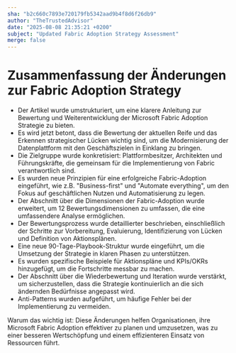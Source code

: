 ```yaml
---
sha: "b2c660c7893e720179fb5342aad9b4f8d6f26db9"
author: "TheTrustedAdvisor"
date: "2025-08-08 21:35:21 +0200"
subject: "Updated Fabric Adoption Strategy Assessment"
merge: false
---
```


# Zusammenfassung der Änderungen zur Fabric Adoption Strategy

- Der Artikel wurde umstrukturiert, um eine klarere Anleitung zur Bewertung und Weiterentwicklung der Microsoft Fabric Adoption Strategie zu bieten.
- Es wird jetzt betont, dass die Bewertung der aktuellen Reife und das Erkennen strategischer Lücken wichtig sind, um die Modernisierung der Datenplattform mit den Geschäftszielen in Einklang zu bringen.
- Die Zielgruppe wurde konkretisiert: Plattformbesitzer, Architekten und Führungskräfte, die gemeinsam für die Implementierung von Fabric verantwortlich sind.
- Es wurden neue Prinzipien für eine erfolgreiche Fabric-Adoption eingeführt, wie z.B. "Business-first" und "Automate everything", um den Fokus auf geschäftlichen Nutzen und Automatisierung zu legen.
- Der Abschnitt über die Dimensionen der Fabric-Adoption wurde erweitert, um 12 Bewertungsdimensionen zu umfassen, die eine umfassendere Analyse ermöglichen.
- Der Bewertungsprozess wurde detaillierter beschrieben, einschließlich der Schritte zur Vorbereitung, Evaluierung, Identifizierung von Lücken und Definition von Aktionsplänen.
- Eine neue 90-Tage-Playbook-Struktur wurde eingeführt, um die Umsetzung der Strategie in klaren Phasen zu unterstützen.
- Es wurden spezifische Beispiele für Aktionspläne und KPIs/OKRs hinzugefügt, um die Fortschritte messbar zu machen.
- Der Abschnitt über die Wiederbewertung und Iteration wurde verstärkt, um sicherzustellen, dass die Strategie kontinuierlich an die sich ändernden Bedürfnisse angepasst wird.
- Anti-Patterns wurden aufgeführt, um häufige Fehler bei der Implementierung zu vermeiden.

Warum das wichtig ist: Diese Änderungen helfen Organisationen, ihre Microsoft Fabric Adoption effektiver zu planen und umzusetzen, was zu einer besseren Wertschöpfung und einem effizienteren Einsatz von Ressourcen führt.

